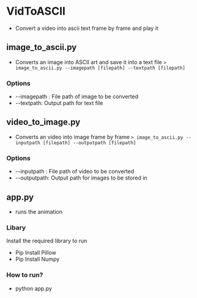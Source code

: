 # VidToASCII
- Convert a video into ascii text frame by frame and play it

## image_to_ascii.py
- Converts an image into ASCII art and save it into a text file
`> image_to_ascii.py --imagepath [filepath] --textpath [filepath]`

### Options

- --imagepath : File path of image to be converted
- --textpath: Output path for text file


## video_to_image.py
- Converts an video into image frame by frame
`> image_to_ascii.py --inputpath [filepath] --outputpath [filepath]`

### Options

- --inputpath : File path of video to be converted
- --outputpath: Output path for images to be stored in


## app.py
- runs the animation

### Libary
Install the required library to run
- Pip Install Pillow
- Pip Install Numpy

### How to run?
- python app.py
